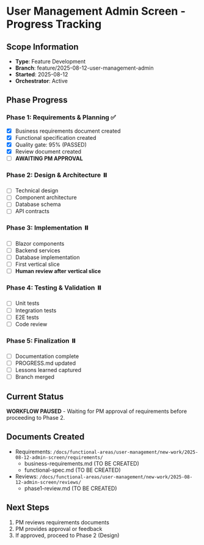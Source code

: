 # User Management Admin Screen - Progress Tracking
<!-- Last Updated: 2025-08-12 -->
<!-- Status: Phase 1 - Awaiting Approval -->

## Scope Information
- **Type**: Feature Development
- **Branch**: feature/2025-08-12-user-management-admin
- **Started**: 2025-08-12
- **Orchestrator**: Active

## Phase Progress

### Phase 1: Requirements & Planning ✅
- [x] Business requirements document created
- [x] Functional specification created
- [x] Quality gate: 95% (PASSED)
- [x] Review document created
- [ ] **AWAITING PM APPROVAL**

### Phase 2: Design & Architecture ⏸️
- [ ] Technical design
- [ ] Component architecture
- [ ] Database schema
- [ ] API contracts

### Phase 3: Implementation ⏸️
- [ ] Blazor components
- [ ] Backend services
- [ ] Database implementation
- [ ] First vertical slice
- [ ] **Human review after vertical slice**

### Phase 4: Testing & Validation ⏸️
- [ ] Unit tests
- [ ] Integration tests
- [ ] E2E tests
- [ ] Code review

### Phase 5: Finalization ⏸️
- [ ] Documentation complete
- [ ] PROGRESS.md updated
- [ ] Lessons learned captured
- [ ] Branch merged

## Current Status
**WORKFLOW PAUSED** - Waiting for PM approval of requirements before proceeding to Phase 2.

## Documents Created
- Requirements: `/docs/functional-areas/user-management/new-work/2025-08-12-admin-screen/requirements/`
  - business-requirements.md (TO BE CREATED)
  - functional-spec.md (TO BE CREATED)
- Reviews: `/docs/functional-areas/user-management/new-work/2025-08-12-admin-screen/reviews/`
  - phase1-review.md (TO BE CREATED)

## Next Steps
1. PM reviews requirements documents
2. PM provides approval or feedback
3. If approved, proceed to Phase 2 (Design)